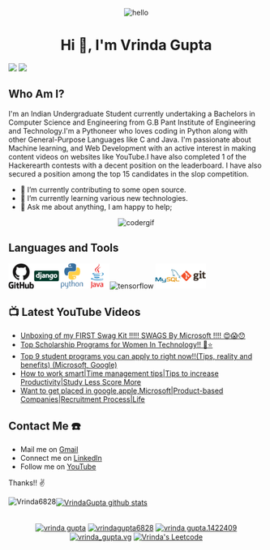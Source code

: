 <p align="center"> <img src="https://raw.githubusercontent.com/Vrindagupta6828/Vrindagupta6828/master/assest/hello.gif" alt="hello" /> </p>
<h1 align="center">Hi 👋, I'm Vrinda Gupta</h1>
<!--
**Vrindagupta6828/Vrindagupta6828** is a ✨ _special_ ✨ repository because its `README.md` (this file) appears on your GitHub profile.-->
<!--
Here are some ideas to get you started: -->
<!--
- 🔭 I’m currently working on django framework by applying my learnings in a chat application. I am also contributing to some open source.
- 🌱 I’m currently learning Django
- 👯 I’m looking to collaborate on ...
- 🤔 I’m looking for help with ...
- 💬 Ask me about ...
- 📫 How to reach me: ...
- 😄 Pronouns: ...
- ⚡ Fun fact: ...   -->

![](https://visitor-badge.glitch.me/badge?page_id=Vrindagupta6828.Vrindagupta6828)
<a href=https://github.com/TesseractCoding/NeoAlgo>
   <img src=https://img.shields.io/badge/NeoAlgo-Contributor-brightgreen>
</a>

## Who Am I?

I'm an Indian Undergraduate Student currently undertaking a Bachelors in Computer Science and Engineering from G.B Pant Institute of Engineering and Technology.I'm a Pythoneer who loves coding in Python along with other General-Purpose Languages like C and Java. I'm passionate about Machine learning, and Web Development with an active interest in making content videos on websites like YouTube.I have also completed 1 of the Hackerearth contests with a decent position on the leaderboard. I have also secured a position among the top 15 candidates in the slop competition. 

- 🔭 I’m currently contributing to some open source.
- 🌱 I’m currently learning various new technologies.
- 💬 Ask me about anything, I am happy to help;

<p align="center"> <img src="https://raw.githubusercontent.com/vrindagupta6828/vrindagupta6828/master/assest/coder.gif" alt="codergif" /> </p>

## Languages and Tools  

<img src="https://github.com/devicons/devicon/blob/master/icons/github/github-original-wordmark.svg" alt="github" width="50" height="50"/><img src="https://github.com/devicons/devicon/blob/master/icons/django/django-original.svg" alt="django" width="50" height="50"/><img src="https://github.com/devicons/devicon/blob/master/icons/python/python-original-wordmark.svg" alt="python" width="50" height="50"/><img src="https://github.com/devicons/devicon/blob/master/icons/java/java-original-wordmark.svg" alt="java" width="50" height="50"/><img src="https://www.vectorlogo.zone/logos/tensorflow/tensorflow-icon.svg" alt="tensorflow" width="40" height="40"/> <img src="https://github.com/devicons/devicon/blob/master/icons/mysql/mysql-original-wordmark.svg" alt="mySql" width="50" height="50"/><img src="https://github.com/devicons/devicon/blob/master/icons/git/git-original-wordmark.svg" alt="git" width="50" height="50"/>

## 📺 Latest YouTube Videos

- [Unboxing of my FIRST Swag Kit !!!!! SWAGS By Microsoft !!!! 😍😱😯](https://www.youtube.com/watch?v=_SLC7MTgKA8&t=4s)
- [Top Scholarship Programs for Women In Technology!! 💯⭐](https://www.youtube.com/watch?v=Ug0EkMhVYE0&t=1s)
- [Top 9 student programs you can apply to right now!!(Tips, reality and benefits) (Microsoft, Google)](https://www.youtube.com/watch?v=X2iZIMfh4AA&t=1s)
- [How to work smart|Time management tips|Tips to increase Productivity|Study Less Score More](https://www.youtube.com/watch?v=BdKRcjZmElw&t=283s)
- [Want to get placed in google,apple,Microsoft|Product-based Companies|Recruitment Process|Life](https://www.youtube.com/watch?v=ldMTHf1uSP0&t=25s)


## Contact Me ☎️

* Mail me on [Gmail](vrindagupta6828@gmail.com) 
* Connect me on [LinkedIn](linkedin.com/in/vrinda-gupta-149891186)
* Follow me on  [YouTube](https://www.youtube.com/channel/UCW8Jb90x-BXajUebFaROpmA)

Thanks!! ✌️

<!--
<a href=https://github-readme-stats.vercel.app">
-->
  <img align="left" src="https://github-readme-stats.vercel.app/api/top-langs/?username=Vrindagupta6828&layout=compact" alt="Vrinda6828" />
 </a>


<a href="https://github.com/Vrindagupta6828/github-readme-stats">
  <img align="center" src="https://github-readme-stats.vercel.app/api?username=Vrindagupta6828&show_icons=true&theme=radical&count_private=true" alt="VrindaGupta github stats" />
</a>
<br />
<br />

<p align="center">
<a href="https://www.youtube.com/channel/UCW8Jb90x-BXajUebFaROpmA?view_as=subscriber" target="blank"><img align="center" src="https://cdn.jsdelivr.net/npm/simple-icons@3.0.1/icons/youtube.svg" alt="vrinda gupta" height="30" width="30" /></a>
<a href="https://www.linkedin.com/in/vrinda-gupta-149891186/" target="blank"><img align="center" src="https://cdn.jsdelivr.net/npm/simple-icons@3.0.1/icons/linkedin.svg" alt="vrindagupta6828" height="30" width="30" /></a>
<a href="https://www.facebook.com/profile.php?id=100004206634437" target="blank"><img align="center" src="https://cdn.jsdelivr.net/npm/simple-icons@3.0.1/icons/facebook.svg" alt="vrinda gupta.1422409" height="30" width="30" /></a>
<a href="https://instagram.com/vrinda_gupta.vg" target="blank"><img align="center" src="https://cdn.jsdelivr.net/npm/simple-icons@3.0.1/icons/instagram.svg" alt="vrinda_gupta.vg" height="30" width="30" /></a>
<a href="https://leetcode.com/vrindagupta/">
  <img align="center" alt="Vrinda's Leetcode" width="22px" src="https://cdn.jsdelivr.net/npm/simple-icons@v3/icons/leetcode.svg" />
</a>
</p>






